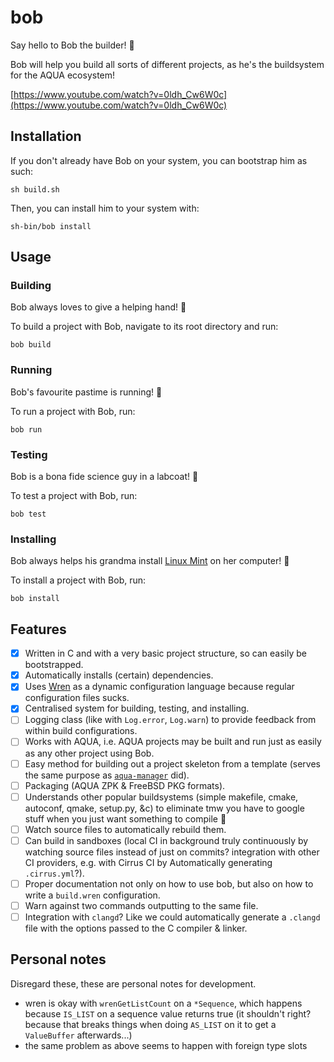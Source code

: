 # bob

Say hello to Bob the builder! 👷

Bob will help you build all sorts of different projects, as he's the buildsystem for the AQUA ecosystem!

[https://www.youtube.com/watch?v=0ldh_Cw6W0c](https://www.youtube.com/watch?v=0ldh_Cw6W0c)

## Installation

If you don't already have Bob on your system, you can bootstrap him as such:

```console
sh build.sh
```

Then, you can install him to your system with:

```console
sh-bin/bob install
```

## Usage

### Building

Bob always loves to give a helping hand! 🤝

To build a project with Bob, navigate to its root directory and run:

```console
bob build
```

### Running

Bob's favourite pastime is running! 🏃

To run a project with Bob, run:

```console
bob run
```

### Testing

Bob is a bona fide science guy in a labcoat! 🧪

To test a project with Bob, run:

```console
bob test
```

### Installing

Bob always helps his grandma install [Linux Mint](https://linuxmint.com/) on her computer! 👵

To install a project with Bob, run:

```console
bob install
```

## Features

- [x] Written in C and with a very basic project structure, so can easily be bootstrapped.
- [x] Automatically installs (certain) dependencies.
- [x] Uses [Wren](https://wren.io/) as a dynamic configuration language because regular configuration files sucks.
- [x] Centralised system for building, testing, and installing.
- [ ] Logging class (like with `Log.error`, `Log.warn`) to provide feedback from within build configurations.
- [ ] Works with AQUA, i.e. AQUA projects may be built and run just as easily as any other project using Bob.
- [ ] Easy method for building out a project skeleton from a template (serves the same purpose as [`aqua-manager`](https://github.com/inobulles/aqua-manager) did).
- [ ] Packaging (AQUA ZPK & FreeBSD PKG formats).
- [ ] Understands other popular buildsystems (simple makefile, cmake, autoconf, qmake, setup.py, &c) to eliminate tmw you have to google stuff when you just want something to compile 🤪
- [ ] Watch source files to automatically rebuild them.
- [ ] Can build in sandboxes (local CI in background truly continuously by watching source files instead of just on commits? integration with other CI providers, e.g. with Cirrus CI by Automatically generating `.cirrus.yml`?).
- [ ] Proper documentation not only on how to use bob, but also on how to write a `build.wren` configuration.
- [ ] Warn against two commands outputting to the same file.
- [ ] Integration with `clangd`? Like we could automatically generate a `.clangd` file with the options passed to the C compiler & linker.

## Personal notes

Disregard these, these are personal notes for development.

- wren is okay with `wrenGetListCount` on a `*Sequence`, which happens because `IS_LIST` on a sequence value returns true (it shouldn't right? because that breaks things when doing `AS_LIST` on it to get a `ValueBuffer` afterwards...)
- the same problem as above seems to happen with foreign type slots
